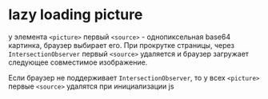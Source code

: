 # lazy loading picture

у элемента `<picture>` первый `<source>` - однопиксельная base64 картинка, браузер выбирает его.
При прокрутке страницы, через `IntersectionObserver` первый `<source>` удаляется и браузер загружает следующее совместимое изображение.

Если браузер не поддерживает `IntersectionObserver`, то у всех `<picture>` первые `<source>` удалятся при инициализации js
